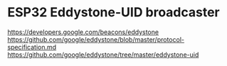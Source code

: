 ESP32 Eddystone-UID broadcaster
===============================


https://developers.google.com/beacons/eddystone
https://github.com/google/eddystone/blob/master/protocol-specification.md
https://github.com/google/eddystone/tree/master/eddystone-uid
